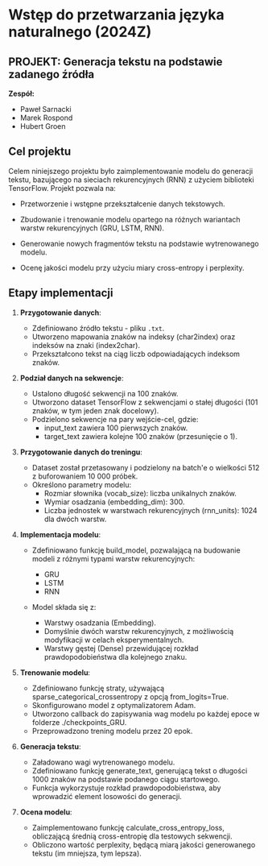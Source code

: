 # Wstęp do przetwarzania języka naturalnego (2024Z)

## PROJEKT: Generacja tekstu na podstawie zadanego źródła

**Zespół:**

*   Paweł Sarnacki
*   Marek Rospond
*   Hubert Groen



## Cel projektu
Celem niniejszego projektu było zaimplementowanie modelu do generacji tekstu, bazującego na sieciach rekurencyjnych (RNN) z użyciem biblioteki TensorFlow. Projekt pozwala na:

- Przetworzenie i wstępne przekształcenie danych tekstowych.

- Zbudowanie i trenowanie modelu opartego na różnych wariantach warstw rekurencyjnych (GRU, LSTM, RNN).

- Generowanie nowych fragmentów tekstu na podstawie wytrenowanego modelu.

- Ocenę jakości modelu przy użyciu miary cross-entropy i perplexity.

## Etapy implementacji
1. **Przygotowanie danych**:
   - Zdefiniowano źródło tekstu - pliku `.txt`.
   - Utworzeno mapowania znaków na indeksy (char2index) oraz indeksów na znaki (index2char).
   - Przekształcono tekst na ciąg liczb odpowiadających indeksom znaków.

2. **Podział danych na sekwencje**:
   - Ustalono długość sekwencji na 100 znaków.
   - Utworzono dataset TensorFlow z sekwencjami o stałej długości (101 znaków, w tym jeden znak docelowy).
   - Podzielono sekwencje na pary wejście-cel, gdzie:
      - input_text zawiera 100 pierwszych znaków.
      - target_text zawiera kolejne 100 znaków (przesunięcie o 1).

3. **Przygotowanie danych do treningu**:
   - Dataset został przetasowany i podzielony na batch'e o wielkości 512 z buforowaniem 10 000 próbek.
   - Określono parametry modelu:
      - Rozmiar słownika (vocab_size): liczba unikalnych znaków.
      - Wymiar osadzania (embedding_dim): 300.
      - Liczba jednostek w warstwach rekurencyjnych (rnn_units): 1024 dla dwóch warstw.

4. **Implementacja modelu**:
   -   Zdefiniowano funkcję build_model, pozwalającą na budowanie modeli z różnymi typami warstw rekurencyjnych:
         - GRU
         - LSTM
         - RNN

   - Model składa się z:
      - Warstwy osadzania (Embedding).
      - Domyślnie dwóch warstw rekurencyjnych, z możliwością modyfikacji w celach eksperymentalnych.
      - Warstwy gęstej (Dense) przewidującej rozkład prawdopodobieństwa dla kolejnego znaku.

5. **Trenowanie modelu**:
   - Zdefiniowano funkcję straty, używającą sparse_categorical_crossentropy z opcją from_logits=True.
   - Skonfigurowano model z optymalizatorem Adam.
   - Utworzono callback do zapisywania wag modelu po każdej epoce w folderze ./checkpoints_GRU.
   - Przeprowadzono trening modelu przez 20 epok.

6. **Generacja tekstu**:
   - Załadowano wagi wytrenowanego modelu.
   - Zdefiniowano funkcję generate_text, generującą tekst o długości 1000 znaków na podstawie podanego ciągu startowego.
   - Funkcja wykorzystuje rozkład prawdopodobieństwa, aby wprowadzić element losowości do generacji.

7. **Ocena modelu**:
   - Zaimplementowano funkcję calculate_cross_entropy_loss, obliczającą średnią cross-entropię dla testowych sekwencji.
   - Obliczono wartość perplexity, będącą miarą jakości generowanego tekstu (im mniejsza, tym lepsza).
